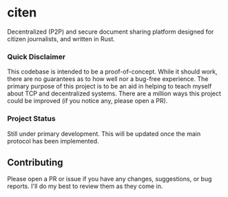 # citen
Decentralized (P2P) and secure document sharing platform designed for citizen journalists, and written in Rust.

### Quick Disclaimer
This codebase is intended to be a proof-of-concept. While it should work, there are no guarantees as to how well nor a bug-free experience. The primary purpose of this project is to be an aid in helping to teach myself about TCP and decentralized systems. There are a million ways this project could be improved (if you notice any, please open a PR).

### Project Status
Still under primary development. This will be updated once the main protocol has been implemented.

## Contributing
Please open a PR or issue if you have any changes, suggestions, or bug reports. I'll do my best to review them as they come in.

